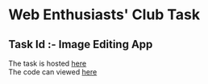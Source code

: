 Web Enthusiasts' Club Task
==========================
Task Id :- Image Editing App
----------------------------
The task is hosted [here](https://image-editing-webapp.glitch.me)  
The code can viewed [here](https://glitch.com/edit/#!/image-editing-webapp)
